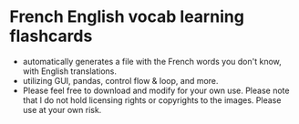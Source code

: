 # French English vocab learning flashcards
- automatically generates a file with the French words you don't know, with English translations. 
- utilizing GUI, pandas, control flow & loop, and more. 
- Please feel free to download and modify for your own use. 
Please note that I do not hold licensing rights or copyrights to the images. Please use at your own risk. 
